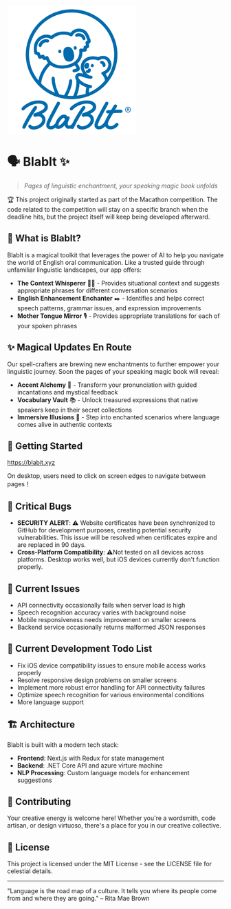<img src="front_end/next_app/public/images/logo.jpg" alt="BlabIt Logo" width="300" />

# 🗣️ BlabIt ✨

> *Pages of linguistic enchantment, your speaking magic book unfolds*

🏆 This project originally started as part of the Macathon competition. The code related to the competition will stay on a specific branch when the deadline hits, but the project itself will keep being developed afterward.

## 🌟 What is BlabIt?
BlabIt is a magical toolkit that leverages the power of AI to help you navigate the world of English oral communication. Like a trusted guide through unfamiliar linguistic landscapes, our app offers:

- **The Context Whisperer** 🧙‍♂️ - Provides situational context and suggests appropriate phrases for different conversation scenarios
- **English Enhancement Enchanter** ✒️ - Identifies and helps correct speech patterns, grammar issues, and expression improvements
- **Mother Tongue Mirror** 🎙️ - Provides appropriate translations for each of your spoken phrases

## ✨ Magical Updates En Route

Our spell-crafters are brewing new enchantments to further empower your linguistic journey. Soon the pages of your speaking magic book will reveal:

- **Accent Alchemy** 🔮 - Transform your pronunciation with guided incantations and mystical feedback
- **Vocabulary Vault** 📚 - Unlock treasured expressions that native speakers keep in their secret collections
- **Immersive Illusions** 🌌 - Step into enchanted scenarios where language comes alive in authentic contexts

## 🚀 Getting Started

https://blabit.xyz

On desktop, users need to click on screen edges to navigate between pages！

## 🔴 Critical Bugs

- **SECURITY ALERT**: ⚠️ Website certificates have been synchronized to GitHub for development purposes, creating potential security vulnerabilities. This issue will be resolved when certificates expire and are replaced in 90 days.
- **Cross-Platform Compatibility**: ⚠️Not tested on all devices across platforms. Desktop works well, but iOS devices currently don't function properly.

## 🐛 Current Issues

- API connectivity occasionally fails when server load is high
- Speech recognition accuracy varies with background noise
- Mobile responsiveness needs improvement on smaller screens
- Backend service occasionally returns malformed JSON responses

## 🔄 Current Development Todo List

- Fix iOS device compatibility issues to ensure mobile access works properly
- Resolve responsive design problems on smaller screens
- Implement more robust error handling for API connectivity failures
- Optimize speech recognition for various environmental conditions
- More language support

## 🏗️ Architecture

BlabIt is built with a modern tech stack:

- **Frontend**: Next.js with Redux for state management
- **Backend**: .NET Core API and azure virture machine
- **NLP Processing**: Custom language models for enhancement suggestions

## 💫 Contributing

Your creative energy is welcome here! Whether you're a wordsmith, code artisan, or design virtuoso, there's a place for you in our creative collective.

## 📜 License

This project is licensed under the MIT License - see the LICENSE file for celestial details.

---

"Language is the road map of a culture. It tells you where its people come from and where they are going." – Rita Mae Brown